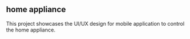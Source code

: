 ## home appliance
This project showcases the UI/UX design for mobile application to control the home appliance.

